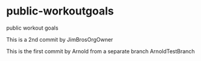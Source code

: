 # public-workoutgoals
public workout goals


This is a 2nd commit by JimBrosOrgOwner

This is the first commit by Arnold from a separate branch ArnoldTestBranch
